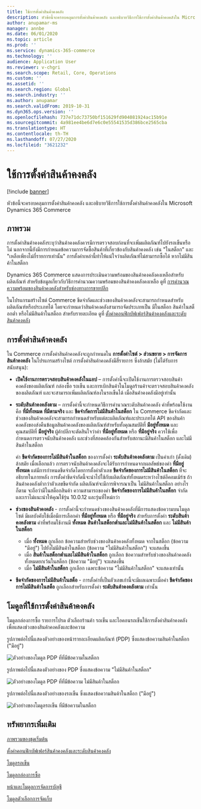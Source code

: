 ```yaml
---
title: ใช้การตั้งค่าสินค้าคงคลัง
description: หัวข้อนี้จะครอบคลุมการตั้งค่าสินค้าคงคลัง และอธิบายวิธีการใช้การตั้งค่าสินค้าคงคลังใน Microsoft Dynamics 365 Commerce
author: anupamar-ms
manager: annbe
ms.date: 06/01/2020
ms.topic: article
ms.prod: ''
ms.service: dynamics-365-commerce
ms.technology: ''
audience: Application User
ms.reviewer: v-chgri
ms.search.scope: Retail, Core, Operations
ms.custom: ''
ms.assetid: ''
ms.search.region: Global
ms.search.industry: ''
ms.author: anupamar
ms.search.validFrom: 2019-10-31
ms.dyn365.ops.version: ''
ms.openlocfilehash: 737e71dc73750bf151629fd904081924ac15b91e
ms.sourcegitcommit: 4a981ee4be6d7e6c0e55541535d386bce2565cba
ms.translationtype: HT
ms.contentlocale: th-TH
ms.lasthandoff: 07/27/2020
ms.locfileid: "3621232"
---
```

# <a name="apply-inventory-settings"></a>ใช้การตั้งค่าสินค้าคงคลัง

[!include [banner](includes/banner.md)]

หัวข้อนี้จะครอบคลุมการตั้งค่าสินค้าคงคลัง และอธิบายวิธีการใช้การตั้งค่าสินค้าคงคลังใน Microsoft Dynamics 365 Commerce

## <a name="overview"></a>ภาพรวม

การตั้งค่าสินค้าคงคลังระบุว่าสินค้าคงคลังควรมีการตรวจสอบก่อนที่จะเพิ่มผลิตภัณฑ์ไปยังรถเข็นหรือไม่ นอกจากนี้ยังมีการกำหนดข้อความการจัดซื้อสินค้าที่เกี่ยวข้องกับสินค้าคงคลัง เช่น "ในสต็อก" และ "เหลือเพียงไม่กี่รายการเท่านั้น" การตั้งค่าเหล่านี้ทำให้แน่ใจว่าผลิตภัณฑ์ไม่สามารถซื้อได้ หากไม่มีสินค้าในสต็อก

Dynamics 365 Commerce แสดงการประเมินความพร้อมของสินค้าคงคลังคงเหลือสำหรับผลิตภัณฑ์ สำหรับข้อมูลเกี่ยวกับวิธีการคำนวณความพร้อมของสินค้าคงคลังคงเหลือ ดูที่ [การคำนวณความพร้อมของสินค้าคงคลังสำหรับช่องทางการขายปลีก](calculated-inventory-retail-channels.md)

ในโปรแกรมสร้างไซต์ Commerce ขีดจำกัดและช่วงของสินค้าคงคลังจะสามารถกำหนดสำหรับผลิตภัณฑ์หรือประเภทได้ โดยจะกำหนดว่าสินค้าคงคลังสามารถจัดประเภทเป็น มีในสต็อก สินค้าในสต็อกต่ำ หรือไม่มีสินค้าในสต็อก สำหรับรายละเอียด ดูที่ [ตั้งค่าคอนฟิกบัฟเฟอร์สินค้าคงคลังและระดับสินค้าคงคลัง](inventory-buffers-levels.md)

## <a name="inventory-settings"></a>การตั้งค่าสินค้าคงคลัง

ใน Commerce การตั้งค่าสินค้าคงคลังจะถูกกำหนดใน **การตั้งค่าไซต์ \> ส่วนขยาย \> การจัดการสินค้าคงคลัง** ในโปรแกรมสร้างไซต์ การตั้งค่าสินค้าคงคลังมีสี่รายการ ซึ่งล้าสมัย (ไม่ได้รับการสนับสนุน):

- **เปิดใช้งานการตรวจสอบสินค้าคงคลังในแอป** – การตั้งค่านี้จะเปิดใช้งานการตรวจสอบสินค้าคงคลังของผลิตภัณฑ์ กล่องซื้อ รถเข็น และการเบิกสินค้าในโมดูลร้านค้าจะตรวจสอบสินค้าคงคลังของผลิตภัณฑ์ และจะสามารถเพิ่มผลิตภัณฑ์ลงในรถเข็นได้ เมื่อสินค้าคงคลังมีอยู่เท่านั้น
- **ระดับสินค้าคงคลังตาม** – การตั้งค่านี้จะกำหนดวิธีการคำนวณระดับสินค้าคงคลัง ค่าที่พร้อมใช้งานคือ **ที่มีทั้งหมด** **ที่มีตามจริง** และ **ขีดจำกัดการไม่มีสินค้าในสต็อก** ใน Commerce ขีดจำกัดและช่วงของสินค้าคงคลังจะสามารถกำหนดสำหรับแต่ละผลิตภัณฑ์และประเภทได้ API ของสินค้าคงคลังของส่งคืนข้อมูลสินค้าคงคลังของผลิตภัณฑ์สำหรับทั้งคุณสมบัติที่ **มีอยู่ทั้งหมด** และคุณสมบัติที่ **มีอยู่จริง** ผู้ค้าปลีกจะตัดสินใจว่าค่า **ที่มีอยู่ทั้งหมด** หรือ **ที่มีอยู่จริง** ควรใช้เพื่อกำหนดการตรวจนับสินค้าคงคลัง และช่วงที่สอดคล้องกันสำหรับสถานะมีสินค้าในสต็อก และไม่มีสินค้าในสต็อก

    ค่า **ขีดจำกัดของการไม่มีสินค้าในสต็อก** ของการตั้งค่า **ระดับสินค้าคงคลังตาม** เป็นค่าเก่า (ดั้งเดิม) ล้าสมัย เมื่อเลือกแล้ว การตรวจนับสินค้าคงคลังจะได้รับการกำหนดจากผลลัพธ์ของค่า **ที่มีอยู่ทั้งหมด** แต่มีการกำหนดขีดจำกัดโดยการตั้งค่าตัวเลข **ขีดจำกัดของการไม่มีสินค้าในสต็อก** ที่จะอธิบายในภายหลัง การตั้งค่าขีดจำกัดนี้จะนำไปใช้กับผลิตภัณฑ์ทั้งหมดระหว่างไซต์อีคอมเมิร์ซ ถ้าสินค้าคงคลังต่ำกว่าตัวเลขขีดจำกัด ผลิตภัณฑ์จะมีการพิจารณาเป็น ไม่มีสินค้าในสต็อก อย่างไรก็ตาม จะถือว่ามีในสต็อกสินค้า ความสามารถของค่า **ขีดจำกัดของการไม่มีสินค้าในสต็อก** จำกัด และเราไม่แนะนำให้คุณใช้รุ่น 10.0.12 และรุ่นที่ใหม่กว่า

- **ช่วงของสินค้าคงคลัง** - การตั้งค่านี้จะกำหนดช่วงของสินค้าคงคลังที่มีการแสดงข้อความบนโมดูลไซต์ มีผลบังคับใช้เมื่อมีการเลือกค่า **ที่มีอยู่ทั้งหมด** หรือ **ที่มีอยู่จริง** สำหรับการตั้งค่า **ระดับสินค้าคงคลังตาม** ค่าที่พร้อมใช้งานมี **ทั้งหมด** **สินค้าในสต็อกต่ำและไม่มีสินค้าในสต็อก** และ **ไม่มีสินค้าในสต็อก**

    - เมื่อ **ทั้งหมด** ถูกเลือก ข้อความสำหรับช่วงของสินค้าคงคลังทั้งหมด จากในสต็อก (ข้อความ "มีอยู่") ไปยังไม่มีสินค้าในสต็อก (ข้อความ "ไม่มีสินค้าในสต็อก") จะแสดงขึ้น
    - เมื่อ **สินค้าในสต็อกต่ำและไม่มีสินค้าในสต็อก** ถูกเลือก ข้อความสำหรับช่วงของสินค้าคงคลังทั้งหมดยกเว้นในสต็อก (ข้อความ "มีอยู่") จะแสดงขึ้น
    - เมื่อ **ไม่มีสินค้าในสต็อก** ถูกเลือก เฉพาะข้อความ "ไม่มีสินค้าในสต็อก" จะแสดงเท่านั้น

- **ขีดจำกัดของการไม่มีสินค้าในสต็อ** - การตั้งค่าที่เป็นตัวเลขเก่านี้จะมีผลเฉพาะเมื่อค่า **ขีดจำกัดของการไม่มีสินค้าในสต็อ** ถูกเลือกสำหรับการตั้งค่า **ระดับสินค้าคงคลังตาม** เท่านั้น

## <a name="modules-that-use-inventory-settings"></a>โมดูลที่ใช้การตั้งค่าสินค้าคงคลัง

โมดูลกล่องการซื้อ รายการโปรด ตัวเลือกร้านค้า รถเข็น และไอคอนรถเข็นใช้การตั้งค่าสินค้าคงคลัง เพื่อแสดงช่วงของสินค้าคงคลังและข้อความ

รูปภาพต่อไปนี้แสดงตัวอย่างของหน้ารายละเอียดผลิตภัณฑ์ (PDP) ซึ่งแสดงข้อความสินค้าในสต็อก ("มีอยู่")

![ตัวอย่างของโมดูล PDP ที่ที่มีข้อความในสต็อก](./media/pdp-InStock.png)

รูปภาพต่อไปนี้แสดงตัวอย่างของ PDP ซึ่งแสดงข้อความ "ไม่มีสินค้าในสต็อก"

![ตัวอย่างของโมดูล PDP ที่ที่มีข้อความ ไม่มีสินค้าในสต็อก](./media/pdp-outofstock.png)

รูปภาพต่อไปนี้แสดงตัวอย่างของรถเข็น ซึ่งแสดงข้อความสินค้าในสต็อก ("มีอยู่")

![ตัวอย่างของโมดูลรถเข็น ที่มีข้อความในสต็อก](./media/cart-instock.png)

## <a name="additional-resources"></a>ทรัพยากรเพิ่มเติม

[ภาพรวมของชุดเริ่มต้น](starter-kit-overview.md)

[ตั้งค่าคอนฟิกบัฟเฟอร์สินค้าคงคลังและระดับสินค้าคงคลัง](inventory-buffers-levels.md)

[โมดูลรถเข็น](add-cart-module.md)

[โมดูลกล่องการซื้อ](add-buy-box.md)

[หน้าและโมดูลการจัดการบัญชี](account-management.md)

[โมดูลตัวเลือกการจัดเก็บ](store-selector.md)
